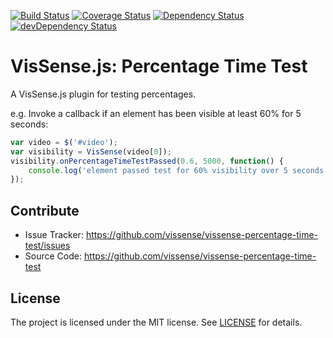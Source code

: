 [![Build Status](https://api.travis-ci.org/vissense/vissense-percentage-time-test.png?branch=master)](https://travis-ci.org/vissense/vissense-percentage-time-test)
[![Coverage Status](https://coveralls.io/repos/vissense/vissense-percentage-time-test/badge.png?branch=master)](https://coveralls.io/r/vissense/vissense-percentage-time-test?branch=master)
[![Dependency Status](https://david-dm.org/vissense/vissense-percentage-time-test.svg)](https://david-dm.org/vissense/vissense-percentage-time-test)
[![devDependency Status](https://david-dm.org/vissense/vissense-percentage-time-test/dev-status.svg)](https://david-dm.org/vissense/vissense-percentage-time-test#info=devDependencies)

VisSense.js: Percentage Time Test
====

A VisSense.js plugin for testing percentages.

e.g. Invoke a callback if an element has been visible at least 60% for 5 seconds:
```javascript
var video = $('#video'); 
var visibility = VisSense(video[0]);
visibility.onPercentageTimeTestPassed(0.6, 5000, function() {
    console.log('element passed test for 60% visibility over 5 seconds.');
});
```

Contribute
------------

- Issue Tracker: https://github.com/vissense/vissense-percentage-time-test/issues
- Source Code: https://github.com/vissense/vissense-percentage-time-test

License
-------

The project is licensed under the MIT license. See
[LICENSE](https://github.com/vissense/vissense-percentage-time-test/blob/master/LICENSE) for details.

